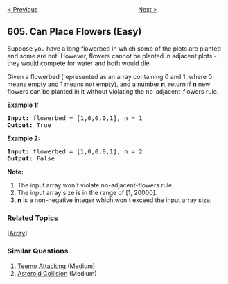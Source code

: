 <!--|This file generated by command(leetcode description); DO NOT EDIT.    |-->
<!--+----------------------------------------------------------------------+-->
<!--|@author    Openset <openset.wang@gmail.com>                           |-->
<!--|@link      https://github.com/openset                                 |-->
<!--|@home      https://github.com/openset/leetcode                        |-->
<!--+----------------------------------------------------------------------+-->

[< Previous](https://github.com/openset/leetcode/tree/master/problems/design-compressed-string-iterator "Design Compressed String Iterator")
　　　　　　　　　　　　　　　　
[Next >](https://github.com/openset/leetcode/tree/master/problems/construct-string-from-binary-tree "Construct String from Binary Tree")

## 605. Can Place Flowers (Easy)

<p>Suppose you have a long flowerbed in which some of the plots are planted and some are not. However, flowers cannot be planted in adjacent plots - they would compete for water and both would die.</p>

<p>Given a flowerbed (represented as an array containing 0 and 1, where 0 means empty and 1 means not empty), and a number <b>n</b>, return if <b>n</b> new flowers can be planted in it without violating the no-adjacent-flowers rule.</p>

<p><b>Example 1:</b><br />
<pre>
<b>Input:</b> flowerbed = [1,0,0,0,1], n = 1
<b>Output:</b> True
</pre>
</p>

<p><b>Example 2:</b><br />
<pre>
<b>Input:</b> flowerbed = [1,0,0,0,1], n = 2
<b>Output:</b> False
</pre>
</p>

<p><b>Note:</b><br>
<ol>
<li>The input array won't violate no-adjacent-flowers rule.</li>
<li>The input array size is in the range of [1, 20000].</li>
<li><b>n</b> is a non-negative integer which won't exceed the input array size.</li>
</ol>
</p>

### Related Topics
  [[Array](https://github.com/openset/leetcode/tree/master/tag/array/README.md)]

### Similar Questions
  1. [Teemo Attacking](https://github.com/openset/leetcode/tree/master/problems/teemo-attacking) (Medium)
  1. [Asteroid Collision](https://github.com/openset/leetcode/tree/master/problems/asteroid-collision) (Medium)
